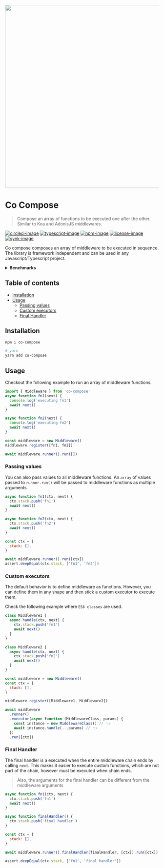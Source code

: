 <div align="center">
	<img src="https://res.cloudinary.com/adonisjs/image/upload/q_100/v1557762307/poppinss_iftxlt.jpg" width="600px">
</div>

# Co Compose

> Compose an array of functions to be executed one after the other. Similar to Koa and AdonisJS middlewares.

[![circleci-image]][circleci-url] [![typescript-image]][typescript-url] [![npm-image]][npm-url] [![license-image]][license-url] [![synk-image]][synk-url]

Co compose composes an array of middleware to be executed in sequence. The library is framework independent and can be used in any Javascript/Typescript project.

<details>
	<summary> <strong>Benchmarks</strong> </summary>

    Co Compose x 488,078 ops/sec ±0.32% (82 runs sampled)
    fastseries x 94,426 ops/sec ±6.53% (47 runs sampled)
    middie x 80,062 ops/sec ±8.71% (47 runs sampled)

<p> <strong> Fastest is Co Compose </strong> </p>
</details>

<!-- START doctoc generated TOC please keep comment here to allow auto update -->
<!-- DON'T EDIT THIS SECTION, INSTEAD RE-RUN doctoc TO UPDATE -->
## Table of contents

- [Installation](#installation)
- [Usage](#usage)
  - [Passing values](#passing-values)
  - [Custom executors](#custom-executors)
  - [Final Handler](#final-handler)

<!-- END doctoc generated TOC please keep comment here to allow auto update -->

## Installation

```sh
npm i co-compose

# yarn
yarn add co-compose
```

## Usage

Checkout the following example to run an array of middleware functions.

```ts
import { Middleware } from 'co-compose'
async function fn1(next) {
  console.log('executing fn1')
  await next()
}

async function fn2(next) {
  console.log('executing fn2')
  await next()
}

const middleware = new Middleware()
middleware.register([fn1, fn2])

await middleware.runner().run([])
```

### Passing values

You can also pass values to all middleware functions. An `array` of values passed to `runner.run()` will be passed to middleware functions as multiple arguments.

```js
async function fn1(ctx, next) {
  ctx.stack.push('fn1')
  await next()
}

async function fn2(ctx, next) {
  ctx.stack.push('fn2')
  await next()
}

const ctx = {
  stack: [],
}

await middleware.runner().run([ctx])
assert.deepEqual(ctx.stack, ['fn1', 'fn2'])
```

### Custom executors

The default behavior is to define middleware as functions. However, you can define them in any shape and then stick a custom executor to execute them.

Check the following example where `ES6 classes` are used.

```js
class Middleware1 {
  async handle(ctx, next) {
    ctx.stack.push('fn1')
    await next()
  }
}

class Middleware2 {
  async handle(ctx, next) {
    ctx.stack.push('fn2')
    await next()
  }
}

const middleware = new Middleware()
const ctx = {
  stack: [],
}

middleware.register([Middleware1, Middleware2])

await middleware
  .runner()
  .executor(async function (MiddlewareClass, params) {
    const instance = new MiddlewareClass() // 👈
    await instance.handle(...params) // 👈
  })
  .run([ctx])
```

### Final Handler

The final handler is a executed when the entire middleware chain ends by calling `next`. This makes it easier to execute custom functions, which are not part of the chain, however must be executed when chain ends.

> Also, the arguments for the final handler can be different from the middleware arguments

```js
async function fn1(ctx, next) {
  ctx.stack.push('fn1')
  await next()
}

async function finalHandler() {
  ctx.stack.push('final handler')
}

const ctx = {
  stack: [],
}

await middleware.runner().finalHandler(finalHandler, [ctx]).run([ctx])

assert.deepEqual(ctx.stack, ['fn1', 'final handler'])
```

[circleci-image]: https://img.shields.io/circleci/project/github/poppinss/co-compose/master.svg?style=for-the-badge&logo=circleci
[circleci-url]: https://circleci.com/gh/poppinss/co-compose 'circleci'
[typescript-image]: https://img.shields.io/badge/Typescript-294E80.svg?style=for-the-badge&logo=typescript
[typescript-url]: "typescript"
[npm-image]: https://img.shields.io/npm/v/co-compose.svg?style=for-the-badge&logo=npm
[npm-url]: https://npmjs.org/package/co-compose 'npm'
[license-image]: https://img.shields.io/npm/l/co-compose?color=blueviolet&style=for-the-badge
[license-url]: LICENSE.md 'license'
[synk-image]: https://img.shields.io/snyk/vulnerabilities/github/poppinss/co-compose?label=Synk%20Vulnerabilities&style=for-the-badge
[synk-url]: https://snyk.io/test/github/poppinss/co-compose?targetFile=package.json 'synk'
